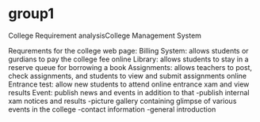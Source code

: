 group1
======

College Requirement analysisCollege Management System

Requrements for the college web page:
  Billing System: allows students or gurdians to pay the college fee online
  Library: allows students to stay in a reserve queue for borrowing a book
  Assignments: allows teachers to post, check assignments, and students to view and submit assignments online
  Entrance test: allow new students to attend online entrance xam and view results
  Event: publish news and events
  in addition to that
    -publish internal xam notices and results
    -picture gallery containing glimpse of various events in the college
    -contact information
    -general introduction
    
  
